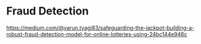 # Fraud Detection
https://medium.com/@varun.tyagi83/safeguarding-the-jackpot-building-a-robust-fraud-detection-model-for-online-lotteries-using-24bc144e946c
